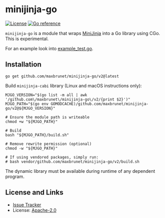 # minijinja-go

[![License](https://img.shields.io/github/license/maxbrunet/minijinja-go)](https://github.com/maxbrunet/minijinja-go/blob/main/LICENSE)
[![Go reference](https://pkg.go.dev/badge/github.com/maxbrunet/minijinja-go/v2.svg)](https://pkg.go.dev/github.com/maxbrunet/minijinja-go/v2)

`minijinja-go` is a module that wraps
[MiniJinja](https://github.com/mitsuhiko/minijinja) into a Go library using CGo.
This is experimental.

For an example look into [example_test.go](example_test.go).

## Installation

```shell
go get github.com/maxbrunet/minijinja-go/v2@latest
```

Build `minijinja-cabi` library (Linux and macOS instructions only):

```shell
MJGO_VERSION="$(go list -m all | awk '/github.com\/maxbrunet\/minijinja-go\/v2/{print $2}')"
MJGO_PATH="$(go env GOMODCACHE)/github.com/maxbrunet/minijinja-go/v2@${MJGO_VERSION}"

# Ensure the module path is writeable
chmod +w "${MJGO_PATH}"

# Build
bash "${MJGO_PATH}/build.sh"

# Remove rewrite permission (optional)
chmod -w "${MJGO_PATH}"

# If using vendored packages, simply run:
# bash vendor/github.com/maxbrunet/minijinja-go/v2/build.sh
```

The dynamic library must be available during runtime of any dependent program.

## License and Links

- [Issue Tracker](https://github.com/maxbrunet/minijinja-go/issues)
- License: [Apache-2.0](https://github.com/maxbrunet/minijinja-go/blob/main/LICENSE)
